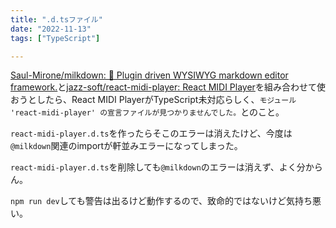 ```yaml
---
title: ".d.tsファイル"
date: "2022-11-13"
tags: ["TypeScript"]

---
```


[Saul-Mirone/milkdown: 🍼 Plugin driven WYSIWYG markdown editor framework.](https://github.com/Saul-Mirone/milkdown)と[jazz-soft/react-midi-player: React MIDI Player](https://github.com/jazz-soft/react-midi-player)を組み合わせて使おうとしたら、React MIDI PlayerがTypeScript未対応らしく、`モジュール 'react-midi-player' の宣言ファイルが見つかりませんでした。`とのこと。

`react-midi-player.d.ts`を作ったらそこのエラーは消えたけど、今度は`@milkdown`関連のimportが軒並みエラーになってしまった。

`react-midi-player.d.ts`を削除しても`@milkdown`のエラーは消えず、よく分からん。

`npm run dev`しても警告は出るけど動作するので、致命的ではないけど気持ち悪い。
